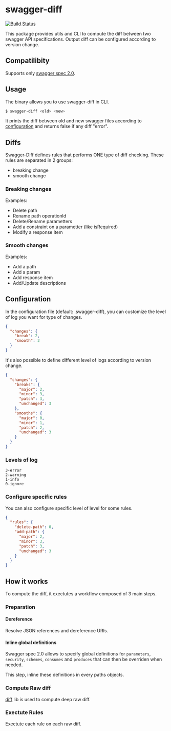 # swagger-diff

[![Build Status][travis-image]][travis-url]

This package provides utils and CLI to compute the diff between two swagger API specifications. Output diff can be configured according to version change.


## Compatilibity

Supports only [swagger spec 2.0](https://github.com/swagger-api/swagger-spec/blob/master/versions/2.0.md).


## Usage
The binary allows you to use swagger-diff in CLI.
```bash
$ swagger-diff <old> <new>
```
It prints the diff between old and new swagger files according to [configuration](#configuration) and returns false if any diff "error".

## Diffs
Swagger-Diff defines rules that performs ONE type of diff checking. These rules are separated in 2 groups:
- breaking change
- smooth change

### Breaking changes
Examples:
- Delete path
- Rename path operationId
- Delete/Rename parametters
- Add a constraint on a parametter (like isRequired)
- Modify a response item

### Smooth changes
Examples:
- Add a path
- Add a param
- Add response item
- Add/Update descriptions


## Configuration

In the configuration file (default: .swagger-diff), you can customize the level of log you want for type of changes.
```JSON
{
  "changes": {
    "break": 2,
    "smooth": 2
  }
}
```

It's also possible to define different level of logs according to version change.
```JSON
{
  "changes": {
    "breaks": {
      "major": 2,
      "minor": 3,
      "patch": 3,
      "unchanged": 3
    },
    "smooths": {
      "major": 0,
      "minor": 1,
      "patch": 2,
      "unchanged": 3
    }
  }
}
```


### Levels of log
```
3-error
2-warning
1-info
0-ignore
```

### Configure specific rules
You can also configure specific level of level for some rules.
```JSON
{
  "rules": {
    "delete-path": 0,
    "add-path": {
      "major": 2,
      "minor": 3,
      "patch": 3,
      "unchanged": 3
    }
  }
}
```

## How it works

To compute the diff, it exectutes a workflow composed of 3 main steps.

### Preparation

#### Dereference

Resolve JSON references and dereference URIs.

#### Inline global definitions

Swagger spec 2.0 allows to specify global definitions for `parameters`, `security`, `schemes`, `consumes` and `produces` that can then be overriden when needed.

This step, inline these definitions in every paths objects.

### Compute Raw diff
[diff](https://github.com/flitbit/diff) lib is used to compute deep raw diff.

### Exectute Rules
Exectute each rule on each raw diff.


[travis-url]: https://travis-ci.org/zallek/swagger-diff
[travis-image]: https://travis-ci.org/zallek/swagger-diff.svg
